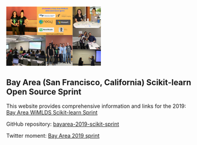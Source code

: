 <p float="left">
  <img src="../assets/images/sf_collage.png" width="50%" height="50%" style="border:0px;margin:0px">
</p>
<p>
</p>

## Bay Area (San Francisco, California) Scikit-learn Open Source Sprint

This website provides comprehensive information and links for the 2019:  [Bay Area WiMLDS Scikit-learn Sprint](https://sites.google.com/view/bay-area-wimlds-2019-sprint/home)

GitHub repository:  [bayarea-2019-scikit-sprint](https://github.com/WiMLDS/bayarea-2019-scikit-sprint)

Twitter moment:  [Bay Area 2019 sprint](https://twitter.com/i/moments/1196432895549857794)
